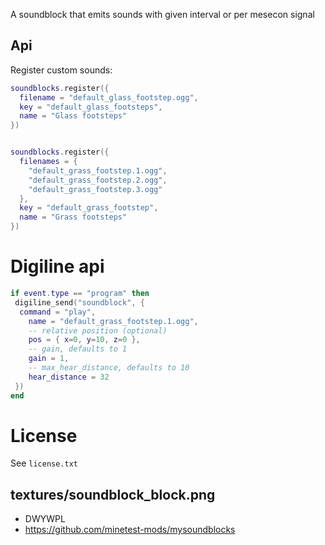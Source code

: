 
A soundblock that emits sounds with given interval or per mesecon signal

## Api

Register custom sounds:

```lua
soundblocks.register({
  filename = "default_glass_footstep.ogg",
  key = "default_glass_footsteps",
  name = "Glass footsteps"
})


soundblocks.register({
  filenames = {
    "default_grass_footstep.1.ogg",
    "default_grass_footstep.2.ogg",
    "default_grass_footstep.3.ogg"
  },
  key = "default_grass_footstep",
  name = "Grass footsteps"
})

```

# Digiline api

```lua
if event.type == "program" then
 digiline_send("soundblock", {
  command = "play",
	name = "default_grass_footstep.1.ogg",
	-- relative position (optional)
	pos = { x=0, y=10, z=0 },
	-- gain, defaults to 1
	gain = 1,
	-- max_hear_distance, defaults to 10
	hear_distance = 32
 })
end
```

# License

See `license.txt`

## textures/soundblock_block.png

* DWYWPL
* https://github.com/minetest-mods/mysoundblocks
